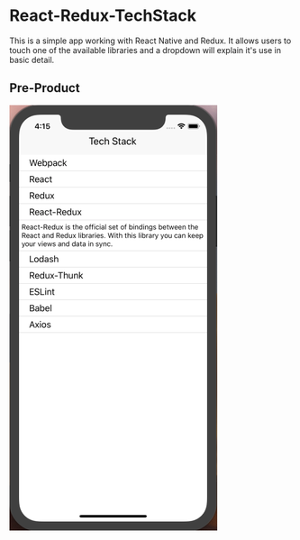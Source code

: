 # React-Redux-TechStack

This is a simple app working with React Native and Redux. It allows users to touch one of the available libraries and a dropdown will explain it's use in basic detail.

## Pre-Product
!["Screenshot of basic app"](https://github.com/SarahMadro/React-Redux-TechStack/blob/master/DOCS/Screen%20Shot%202019-07-16%20at%204.15.08%20PM.png?raw=true)
